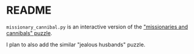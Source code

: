 # README

`missionary_cannibal.py` is an interactive version of the ["missionaries and cannibals" puzzle](https://en.wikipedia.org/wiki/Missionaries_and_cannibals_problem).

I plan to also add the similar "jealous husbands" puzzle.
